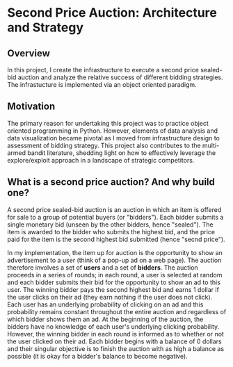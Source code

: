 # Second Price Auction: Architecture and Strategy

## Overview
In this project, I create the infrastructure to execute a second price sealed-bid auction and analyze the relative success of different bidding strategies. The infrastucture is implemented via an object oriented paradigm. 

## Motivation
The primary reason for undertaking this project was to practice object oriented programming in Python. However, elements of data analysis and data visualization became pivotal as I moved from infrastructure design to assessment of bidding strategy. This project also contributes to the multi-armed bandit literature, shedding light on how to effectively leverage the explore/exploit approach in a landscape of strategic competitors. 

## What is a second price auction? And why build one? 
A second price sealed-bid auction is an auction in which an item is offered for sale to a group of potential buyers (or "bidders"). Each bidder submits a single monetary bid (unseen by the other bidders, hence "sealed"). The item is awarded to the bidder who submits the highest bid, and the price paid for the item is the second highest bid submitted (hence "secnd price"). 

In my implementation, the item up for auction is the opportunity to show an advertisement to a user (think of a pop-up ad on a web page). The auction therefore involves a set of **users** and a set of **bidders**. The auction proceeds in a series of rounds; in each round, a user is selected at random and each bidder submits their bid for the opportunity to show an ad to this user. The winning bidder pays the second highest bid and earns 1 dollar if the user clicks on their ad (they earn nothing if the user does not click). Each user has an underlying probability of clicking on an ad and this probability remains constant throughout the entire auction and regardless of which bidder shows them an ad. At the beginning of the auction, the bidders have no knowledge of each user's underlying clicking probability. However, the winning bidder in each round is informed as to whether or not the user clicked on their ad. Each bidder begins with a balance of 0 dollars and their singular objective is to finish the auction with as high a balance as possible (it is okay for a bidder's balance to become negative). 
